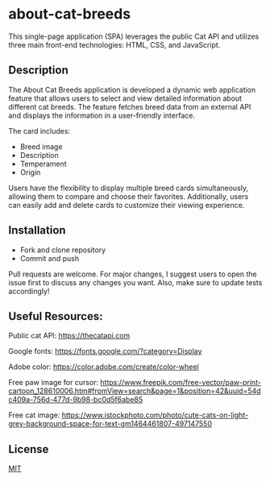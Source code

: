 # about-cat-breeds

This single-page application (SPA) leverages the public Cat API and utilizes three main front-end technologies: HTML, CSS, and JavaScript.


## Description

The About Cat Breeds application is developed a dynamic web application feature that allows users to select and view detailed information about different cat breeds. The feature fetches breed data from an external API and displays the information in a user-friendly interface.

The card includes:

* Breed image
* Description
* Temperament
* Origin

Users have the flexibility to display multiple breed cards simultaneously, allowing them to compare and choose their favorites. Additionally, users can easily add and delete cards to customize their viewing experience.


## Installation

* Fork and clone repository
* Commit and push

Pull requests are welcome. 
For major changes, I suggest users to open the issue first to discuss any changes you want.
Also, make sure to update tests accordingly!


## Useful Resources:

Public cat API: https://thecatapi.com

Google fonts: https://fonts.google.com/?category=Display

Adobe color: https://color.adobe.com/create/color-wheel

Free paw image for cursor: https://www.freepik.com/free-vector/paw-print-cartoon_128610006.htm#fromView=search&page=1&position=42&uuid=54dc409a-756d-477d-9b98-bc0d5f6abe85

Free cat image: https://www.istockphoto.com/photo/cute-cats-on-light-grey-background-space-for-text-gm1464461807-497147550

## License

[MIT](https://choosealicense.com/licenses/mit/)


